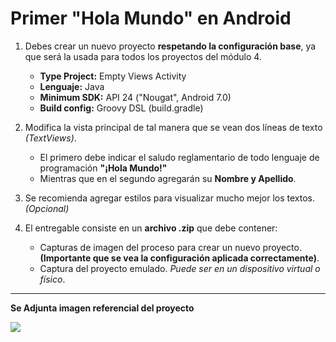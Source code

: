 # Primer "Hola Mundo" en Android

1. Debes crear un nuevo proyecto __respetando la configuración base__, ya que será la usada para todos los proyectos del módulo 4.
    - __Type Project:__ Empty Views Activity
    - __Lenguaje:__ Java
    - __Minimum SDK:__ API 24 ("Nougat", Android 7.0)
    - __Build config:__ Groovy DSL (build.gradle)

2. Modifica la vista principal de tal manera que se vean dos líneas de texto _(TextViews)_.
    - El primero debe indicar el saludo reglamentario de todo lenguaje de programación __"¡Hola Mundo!"__
    - Mientras que en el segundo agregarán su __Nombre y Apellido__.

3. Se recomienda agregar estilos para visualizar mucho mejor los textos. _(Opcional)_

4. El entregable consiste en un __archivo .zip__ que debe contener:
    - Capturas de imagen del proceso para crear un nuevo proyecto. __(Importante que se vea la configuración aplicada correctamente)__.
    - Captura del proyecto emulado. _Puede ser en un dispositivo virtual o físico_.

----------

__Se Adjunta imagen referencial del proyecto__

![](https://imgur.com/lC6ORYA.png)